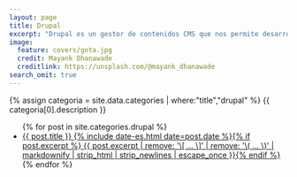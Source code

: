 ```yaml
---
layout: page
title: Drupal
excerpt: "Drupal es un gestor de contenidos CMS que nos permite desarrollar webs en base a artículos, páginas, imágenes y archivos."
image:
  feature: covers/gota.jpg
  credit: Mayank Dhanawade
  creditlink: https://unsplash.com/@mayank_dhanawade
search_omit: true
---
```


{% assign categoria = site.data.categories | where:"title","drupal" %}
{{ categoria[0].description }}

<ul class="post-list">
{% for post in site.categories.drupal %}
  <li><article><a href="{{ site.url }}{{ post.url }}">{{ post.title }} <span class="entry-date"><time datetime="{{ post.date | date_to_xmlschema }}">{% include date-es.html date=post.date %}</time></span>{% if post.excerpt %} <span class="excerpt">{{ post.excerpt | remove: '\[ ... \]' | remove: '\( ... \)' | markdownify | strip_html | strip_newlines | escape_once }}</span>{% endif %}</a></article></li>
{% endfor %}
</ul>
